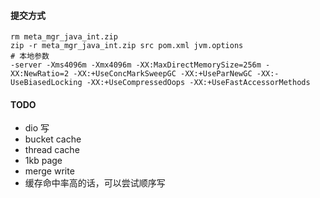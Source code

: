  #### 提交方式

```shell
rm meta_mgr_java_int.zip
zip -r meta_mgr_java_int.zip src pom.xml jvm.options
# 本地参数
-server -Xms4096m -Xmx4096m -XX:MaxDirectMemorySize=256m -XX:NewRatio=2 -XX:+UseConcMarkSweepGC -XX:+UseParNewGC -XX:-UseBiasedLocking -XX:+UseCompressedOops -XX:+UseFastAccessorMethods

```

#### TODO

- dio 写
- bucket cache
- thread cache
- 1kb page
- merge write 
- 缓存命中率高的话，可以尝试顺序写

